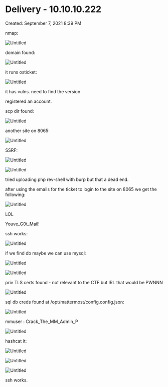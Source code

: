 # Delivery - 10.10.10.222

Created: September 7, 2021 8:39 PM

nmap:

![Untitled](Delivery%20-%2010%2010%2010%20222%2022a66a5ff7894973bf88dc9125d70e5b/Untitled.png)

domain found:

![Untitled](Delivery%20-%2010%2010%2010%20222%2022a66a5ff7894973bf88dc9125d70e5b/Untitled%201.png)

it runs osticket:

![Untitled](Delivery%20-%2010%2010%2010%20222%2022a66a5ff7894973bf88dc9125d70e5b/Untitled%202.png)

it has vulns. need to find the version

registered an account.

scp dir found:

![Untitled](Delivery%20-%2010%2010%2010%20222%2022a66a5ff7894973bf88dc9125d70e5b/Untitled%203.png)

another site on 8065:

![Untitled](Delivery%20-%2010%2010%2010%20222%2022a66a5ff7894973bf88dc9125d70e5b/Untitled%204.png)

SSRF:

![Untitled](Delivery%20-%2010%2010%2010%20222%2022a66a5ff7894973bf88dc9125d70e5b/Untitled%205.png)

![Untitled](Delivery%20-%2010%2010%2010%20222%2022a66a5ff7894973bf88dc9125d70e5b/Untitled%206.png)

tried uploading php rev-shell with burp but that a dead end.

after using the emails for the ticket to login to the site on 8065 we get the following:

![Untitled](Delivery%20-%2010%2010%2010%20222%2022a66a5ff7894973bf88dc9125d70e5b/Untitled%207.png)

LOL

Youve_G0t_Mail!

ssh works:

![Untitled](Delivery%20-%2010%2010%2010%20222%2022a66a5ff7894973bf88dc9125d70e5b/Untitled%208.png)

if we find db maybe we can use mysql:

![Untitled](Delivery%20-%2010%2010%2010%20222%2022a66a5ff7894973bf88dc9125d70e5b/Untitled%209.png)

![Untitled](Delivery%20-%2010%2010%2010%20222%2022a66a5ff7894973bf88dc9125d70e5b/Untitled%2010.png)

priv TLS certs found - not relevant to the CTF but IRL that would be PWNNN

![Untitled](Delivery%20-%2010%2010%2010%20222%2022a66a5ff7894973bf88dc9125d70e5b/Untitled%2011.png)

sql db creds found at /opt/mattermost/config.config.json:

![Untitled](Delivery%20-%2010%2010%2010%20222%2022a66a5ff7894973bf88dc9125d70e5b/Untitled%2012.png)

mmuser : Crack_The_MM_Admin_P

![Untitled](Delivery%20-%2010%2010%2010%20222%2022a66a5ff7894973bf88dc9125d70e5b/Untitled%2013.png)

hashcat it:

![Untitled](Delivery%20-%2010%2010%2010%20222%2022a66a5ff7894973bf88dc9125d70e5b/Untitled%2014.png)

![Untitled](Delivery%20-%2010%2010%2010%20222%2022a66a5ff7894973bf88dc9125d70e5b/Untitled%2015.png)

![Untitled](Delivery%20-%2010%2010%2010%20222%2022a66a5ff7894973bf88dc9125d70e5b/Untitled%2016.png)

ssh works.